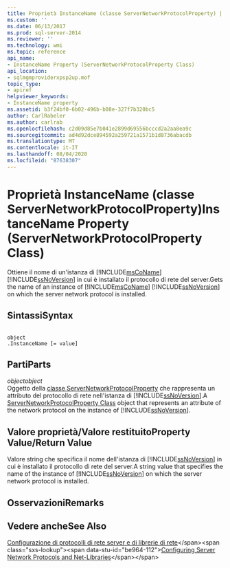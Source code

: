 ```yaml
---
title: Proprietà InstanceName (classe ServerNetworkProtocolProperty) | Microsoft Docs
ms.custom: ''
ms.date: 06/13/2017
ms.prod: sql-server-2014
ms.reviewer: ''
ms.technology: wmi
ms.topic: reference
api_name:
- InstanceName Property (ServerNetworkProtocolProperty Class)
api_location:
- sqlmgmproviderxpsp2up.mof
topic_type:
- apiref
helpviewer_keywords:
- InstanceName property
ms.assetid: b3f24bf0-6b02-496b-b08e-327f7b320bc5
author: CarlRabeler
ms.author: carlrab
ms.openlocfilehash: c2d09d85e7b041e2899d69556bcccd2a2aa8ea9c
ms.sourcegitcommit: ad4d92dce894592a259721a1571b1d8736abacdb
ms.translationtype: MT
ms.contentlocale: it-IT
ms.lasthandoff: 08/04/2020
ms.locfileid: "87638307"
---
```

# <a name="instancename-property-servernetworkprotocolproperty-class"></a><span data-ttu-id="be964-102">Proprietà InstanceName (classe ServerNetworkProtocolProperty)</span><span class="sxs-lookup"><span data-stu-id="be964-102">InstanceName Property (ServerNetworkProtocolProperty Class)</span></span>
  <span data-ttu-id="be964-103">Ottiene il nome di un'istanza di [!INCLUDE[msCoName](../../../includes/msconame-md.md)] [!INCLUDE[ssNoVersion](../../../includes/ssnoversion-md.md)] in cui è installato il protocollo di rete del server.</span><span class="sxs-lookup"><span data-stu-id="be964-103">Gets the name of an instance of [!INCLUDE[msCoName](../../../includes/msconame-md.md)] [!INCLUDE[ssNoVersion](../../../includes/ssnoversion-md.md)] on which the server network protocol is installed.</span></span>  
  
## <a name="syntax"></a><span data-ttu-id="be964-104">Sintassi</span><span class="sxs-lookup"><span data-stu-id="be964-104">Syntax</span></span>  
  
```  
  
object  
.InstanceName [= value]  
```  
  
## <a name="parts"></a><span data-ttu-id="be964-105">Parti</span><span class="sxs-lookup"><span data-stu-id="be964-105">Parts</span></span>  
 <span data-ttu-id="be964-106">*object*</span><span class="sxs-lookup"><span data-stu-id="be964-106">*object*</span></span>  
 <span data-ttu-id="be964-107">Oggetto della [classe ServerNetworkProtocolProperty](servernetworkprotocolproperty-class.md) che rappresenta un attributo del protocollo di rete nell'istanza di [!INCLUDE[ssNoVersion](../../../includes/ssnoversion-md.md)].</span><span class="sxs-lookup"><span data-stu-id="be964-107">A [ServerNetworkProtocolProperty Class](servernetworkprotocolproperty-class.md) object that represents an attribute of the network protocol on the instance of [!INCLUDE[ssNoVersion](../../../includes/ssnoversion-md.md)].</span></span>  
  
## <a name="property-valuereturn-value"></a><span data-ttu-id="be964-108">Valore proprietà/Valore restituito</span><span class="sxs-lookup"><span data-stu-id="be964-108">Property Value/Return Value</span></span>  
 <span data-ttu-id="be964-109">Valore string che specifica il nome dell'istanza di [!INCLUDE[ssNoVersion](../../../includes/ssnoversion-md.md)] in cui è installato il protocollo di rete del server.</span><span class="sxs-lookup"><span data-stu-id="be964-109">A string value that specifies the name of the instance of [!INCLUDE[ssNoVersion](../../../includes/ssnoversion-md.md)] on which the server network protocol is installed.</span></span>  
  
## <a name="remarks"></a><span data-ttu-id="be964-110">Osservazioni</span><span class="sxs-lookup"><span data-stu-id="be964-110">Remarks</span></span>  
  
## <a name="see-also"></a><span data-ttu-id="be964-111">Vedere anche</span><span class="sxs-lookup"><span data-stu-id="be964-111">See Also</span></span>  
 <span data-ttu-id="be964-112">[Configurazione di protocolli di rete server e di librerie di rete](https://msdn.microsoft.com/library/ms177485\(v=sql.100\).aspx)</span><span class="sxs-lookup"><span data-stu-id="be964-112">[Configuring Server Network Protocols and Net-Libraries](https://msdn.microsoft.com/library/ms177485\(v=sql.100\).aspx)</span></span>  
  
  
